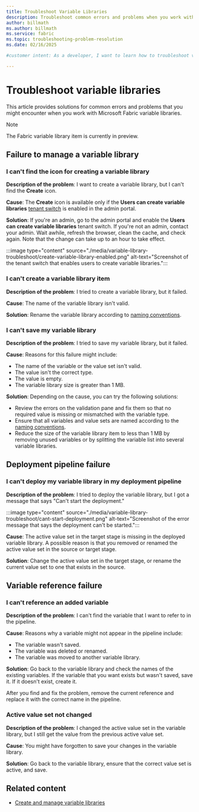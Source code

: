 ```yaml
---
title: Troubleshoot Variable Libraries
description: Troubleshoot common errors and problems when you work with variable libraries in Microsoft Fabric.
author: billmath
ms.author: billmath
ms.service: fabric
ms.topic: troubleshooting-problem-resolution
ms.date: 02/16/2025

#customer intent: As a developer, I want to learn how to troubleshoot variable libraries so that I can manage my content lifecycle.

---
```


# Troubleshoot variable libraries 

This article provides solutions for common errors and problems that you might encounter when you work with Microsoft Fabric variable libraries.

> [!NOTE]
> The Fabric variable library item is currently in preview.

## Failure to manage a variable library

### I can't find the icon for creating a variable library

**Description of the problem**: I want to create a variable library, but I can't find the **Create** icon.

**Cause**: The **Create** icon is available only if the **Users can create variable libraries** [tenant switch](../../admin/service-admin-portal-microsoft-fabric-tenant-settings.md) is enabled in the admin portal.

**Solution**: If you're an admin, go to the admin portal and enable the **Users can create variable libraries** tenant switch. If you're not an admin, contact your admin. Wait awhile, refresh the browser, clean the cache, and check again. Note that the change can take up to an hour to take effect.

:::image type="content" source="./media/variable-library-troubleshoot/create-variable-library-enabled.png" alt-text="Screenshot of the tenant switch that enables users to create variable libraries.":::

### I can't create a variable library item

**Description of the problem**: I tried to create a variable library, but it failed.

**Cause**: The name of the variable library isn't valid.

**Solution**: Rename the variable library according to [naming conventions](./variable-types.md#variable-library-name).

### I can't save my variable library

**Description of the problem**: I tried to save my variable library, but it failed.

**Cause**: Reasons for this failure might include:

- The name of the variable or the value set isn't valid.
- The value isn't the correct type.
- The value is empty.
- The variable library size is greater than 1 MB.

**Solution**: Depending on the cause, you can try the following solutions:

- Review the errors on the validation pane and fix them so that no required value is missing or mismatched with the variable type.
- Ensure that all variables and value sets are named according to the [naming conventions](./variable-types.md#variable-library-name).
- Reduce the size of the variable library item to less than 1 MB by removing unused variables or by splitting the variable list into several variable libraries.

## Deployment pipeline failure

### I can't deploy my variable library in my deployment pipeline

**Description of the problem**: I tried to deploy the variable library, but I got a message that says "Can't start the deployment."

:::image type="content" source="./media/variable-library-troubleshoot/cant-start-deployment.png" alt-text="Screenshot of the error message that says the deployment can't be started.":::

**Cause**: The active value set in the target stage is missing in the deployed variable library. A possible reason is that you removed or renamed the active value set in the source or target stage.

**Solution**: Change the active value set in the target stage, or rename the current value set to one that exists in the source.

## Variable reference failure

### I can't reference an added variable

**Description of the problem**: I can't find the variable that I want to refer to in the pipeline.

**Cause**: Reasons why a variable might not appear in the pipeline include:

- The variable wasn't saved.
- The variable was deleted or renamed.
- The variable was moved to another variable library.

**Solution**: Go back to the variable library and check the names of the existing variables. If the variable that you want exists but wasn't saved, save it. If it doesn't exist, create it.

After you find and fix the problem, remove the current reference and replace it with the correct name in the pipeline.

### Active value set not changed

**Description of the problem**: I changed the active value set in the variable library, but I still get the value from the previous active value set.

**Cause**: You might have forgotten to save your changes in the variable library.
  
**Solution**: Go back to the variable library, ensure that the correct value set is active, and save.  

## Related content

- [Create and manage variable libraries](./get-started-variable-libraries.md)
